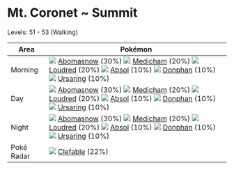 # Mt. Coronet ~ Summit
Levels: 51 - 53 (Walking)

Area       | Pokémon
---        | ---
Morning    | ![][460]  [Abomasnow] (30%) ![][308]  [Medicham] (20%) ![][294]  [Loudred] (20%)  ![][359]  [Absol] (10%) ![][232]  [Donphan] (10%) ![][217]  [Ursaring] (10%)<br>
Day        | ![][460]  [Abomasnow] (30%) ![][308]  [Medicham] (20%) ![][294]  [Loudred] (20%)  ![][359]  [Absol] (10%) ![][232]  [Donphan] (10%) ![][217]  [Ursaring] (10%)<br>
Night      | ![][460]  [Abomasnow] (30%) ![][308]  [Medicham] (20%) ![][294]  [Loudred] (20%)  ![][359]  [Absol] (10%) ![][232]  [Donphan] (10%) ![][217]  [Ursaring] (10%)<br>
Poké Radar | ![][036]  [Clefable] (22%)


[Clefable]: /pokemon_changes/036/
[Ursaring]: /pokemon_changes/217/
[Donphan]: /pokemon_changes/232/
[Loudred]: /pokemon_changes/294/
[Medicham]: /pokemon_changes/308/
[Absol]: /pokemon_changes/359/
[Abomasnow]: /pokemon_changes/460/
[036]: /img/pokemon/036.png
[217]: /img/pokemon/217.png
[232]: /img/pokemon/232.png
[294]: /img/pokemon/294.png
[308]: /img/pokemon/308.png
[359]: /img/pokemon/359.png
[460]: /img/pokemon/460.png
